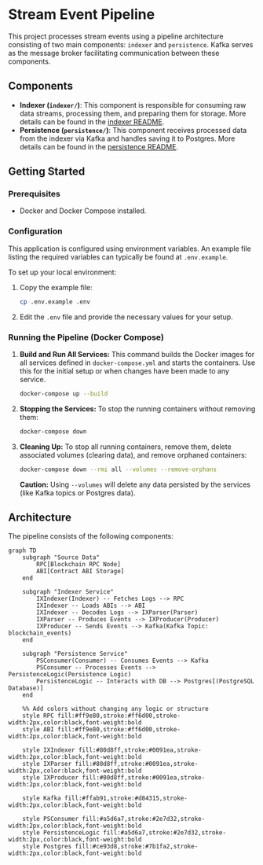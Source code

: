 # Stream Event Pipeline

This project processes stream events using a pipeline architecture consisting of two main components: `indexer` and `persistence`. Kafka serves as the message broker facilitating communication between these components.

## Components

-   **Indexer (`indexer/`)**: This component is responsible for consuming raw data streams, processing them, and preparing them for storage. More details can be found in the [indexer README](./indexer/README.md).
-   **Persistence (`persistence/`)**: This component receives processed data from the indexer via Kafka and handles saving it to Postgres. More details can be found in the [persistence README](./persistence/README.md).

## Getting Started

### Prerequisites

-   Docker and Docker Compose installed.

### Configuration

This application is configured using environment variables. An example file listing the required variables can typically be found at `.env.example`.

To set up your local environment:

1.  Copy the example file:
    ```bash
    cp .env.example .env
    ```
2.  Edit the `.env` file and provide the necessary values for your setup.

### Running the Pipeline (Docker Compose)

1.  **Build and Run All Services:**
    This command builds the Docker images for all services defined in `docker-compose.yml` and starts the containers. Use this for the initial setup or when changes have been made to any service.
    ```bash
    docker-compose up --build
    ```

2.  **Stopping the Services:**
    To stop the running containers without removing them:
    ```bash
    docker-compose down
    ```

3.  **Cleaning Up:**
    To stop all running containers, remove them, delete associated volumes (clearing data), and remove orphaned containers:
    ```bash
    docker-compose down --rmi all --volumes --remove-orphans
    ```
    **Caution:** Using `--volumes` will delete any data persisted by the services (like Kafka topics or Postgres data).

## Architecture

The pipeline consists of the following components:

```mermaid
graph TD
    subgraph "Source Data"
        RPC[Blockchain RPC Node]
        ABI[Contract ABI Storage]
    end

    subgraph "Indexer Service"
        IXIndexer(Indexer) -- Fetches Logs --> RPC
        IXIndexer -- Loads ABIs --> ABI
        IXIndexer -- Decodes Logs --> IXParser(Parser)
        IXParser -- Produces Events --> IXProducer(Producer)
        IXProducer -- Sends Events --> Kafka(Kafka Topic: blockchain_events)
    end

    subgraph "Persistence Service"
        PSConsumer(Consumer) -- Consumes Events --> Kafka
        PSConsumer -- Processes Events --> PersistenceLogic(Persistence Logic)
        PersistenceLogic -- Interacts with DB --> Postgres[(PostgreSQL Database)]
    end

    %% Add colors without changing any logic or structure
    style RPC fill:#ff9e80,stroke:#ff6d00,stroke-width:2px,color:black,font-weight:bold
    style ABI fill:#ff9e80,stroke:#ff6d00,stroke-width:2px,color:black,font-weight:bold
    
    style IXIndexer fill:#80d8ff,stroke:#0091ea,stroke-width:2px,color:black,font-weight:bold
    style IXParser fill:#80d8ff,stroke:#0091ea,stroke-width:2px,color:black,font-weight:bold
    style IXProducer fill:#80d8ff,stroke:#0091ea,stroke-width:2px,color:black,font-weight:bold
    
    style Kafka fill:#ffab91,stroke:#d84315,stroke-width:2px,color:black,font-weight:bold
    
    style PSConsumer fill:#a5d6a7,stroke:#2e7d32,stroke-width:2px,color:black,font-weight:bold
    style PersistenceLogic fill:#a5d6a7,stroke:#2e7d32,stroke-width:2px,color:black,font-weight:bold
    style Postgres fill:#ce93d8,stroke:#7b1fa2,stroke-width:2px,color:black,font-weight:bold
```